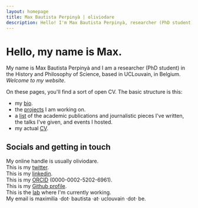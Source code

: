 ```yaml
---
layout: homepage
title: Max Bautista Perpinyà | oliviodare
description: Hello! I'm Max Bautista Perpinyà, researcher (PhD student) in the History and Philosophy of Science, based in UCLouvain, in Belgium, working on the history of biodiversity.
---
```


# Hello, my name is Max.

My name is Max Bautista Perpinyà and I am a researcher (PhD student) in the History and Philosophy of Science, based in UCLouvain, in Belgium. *Welcome to my website*.

On these pages, you'll find a sort of open CV. The basic structure is this:
- my [bio](bio.html).
- the [projects](projects.html) I am working on.
- a [list](pubs.html) of the academic publications and journalistic pieces I've written, the talks I've given, and events I hosted.
- my actual <a href="https://oliviodare.github.io/cv/" target="_blank">CV</a>.

## Socials and getting in touch
My online handle is usually oliviodare.  
This is my <a href="https://twitter.com/oliviodare" target="_blank">twitter</a>.  
This is my <a href="https://www.linkedin.com/in/max-bp/" target="_blank">linkedin</a>.  
This is my <a href="https://orcid.org/0000-0002-5202-6961" target="_blank">ORCID</a> (0000-0002-5202-6961).  
This is my <a href="https://github.com/oliviodare" target="_blank">Github profile</a>.  
This is the <a href="https://pencelab.be/" target="_blank">lab</a> where I'm currently working.   
My email is maximilia ·dot· bautista ·at· uclouvain ·dot· be.
